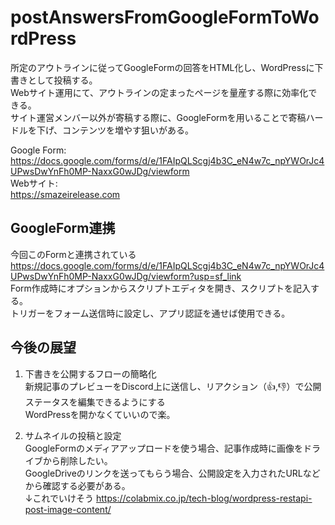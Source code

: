# postAnswersFromGoogleFormToWordPress

所定のアウトラインに従ってGoogleFormの回答をHTML化し、WordPressに下書きとして投稿する。  
Webサイト運用にて、アウトラインの定まったページを量産する際に効率化できる。  
サイト運営メンバー以外が寄稿する際に、GoogleFormを用いることで寄稿ハードルを下げ、コンテンツを増やす狙いがある。  

Google Form:  
https://docs.google.com/forms/d/e/1FAIpQLScgj4b3C_eN4w7c_npYWOrJc4UPwsDwYnFh0MP-NaxxG0wJDg/viewform  
Webサイト:  
https://smazeirelease.com  

## GoogleForm連携
今回このFormと連携されている  
https://docs.google.com/forms/d/e/1FAIpQLScgj4b3C_eN4w7c_npYWOrJc4UPwsDwYnFh0MP-NaxxG0wJDg/viewform?usp=sf_link  
Form作成時にオプションからスクリプトエディタを開き、スクリプトを記入する。  
トリガーをフォーム送信時に設定し、アプリ認証を通せば使用できる。

## 今後の展望
1. 下書きを公開するフローの簡略化  
  新規記事のプレビューをDiscord上に送信し、リアクション（👍,👎）で公開ステータスを編集できるようにする  
  WordPressを開かなくていいので楽。  

2. サムネイルの投稿と設定  
  GoogleFormのメディアアップロードを使う場合、記事作成時に画像をドライブから削除したい。  
  GoogleDriveのリンクを送ってもらう場合、公開設定を入力されたURLなどから確認する必要がある。  
  ↓これでいけそう
  https://colabmix.co.jp/tech-blog/wordpress-restapi-post-image-content/
